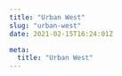 ```yaml
---
title: "Urban West"
slug: "urban-west"
date: 2021-02-15T16:24:01Z

meta:
  title: "Urban West"
---
```


